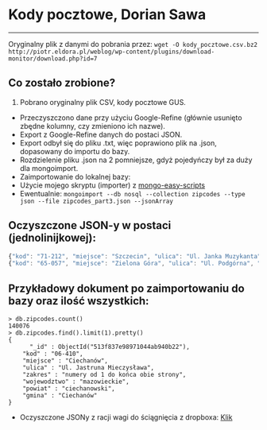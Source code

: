 # Kody pocztowe, Dorian Sawa
------------------------------
Oryginalny plik z danymi do pobrania przez:
`wget -O kody_pocztowe.csv.bz2 http://piotr.eldora.pl/weblog/wp-content/plugins/download-monitor/download.php?id=7`

## Co zostało zrobione?
1. Pobrano oryginalny plik CSV, kody pocztowe GUS.
* Przeczyszczono dane przy użyciu Google-Refine (głównie usunięto zbędne kolumny, czy zmieniono ich nazwe).
* Export z Google-Refine danych do postaci JSON.
* Export odbył się do pliku .txt, więc poprawiono plik na .json, dopasowany do importu do bazy.
* Rozdzielenie pliku .json na 2 pomniejsze, gdyż pojedyńczy był za duży dla mongoimport.
* Zaimportowanie do lokalnej bazy:
 * Użycie mojego skryptu (importer) z [mongo-easy-scripts](https://github.com/dsawa/mongo-easy-scripts)
 * Ewentualnie: `mongoimport --db nosql --collection zipcodes --type json --file zipcodes_part3.json --jsonArray`

## Oczyszczone JSON-y w postaci (jednolinijkowej):
```js
{"kod": "71-212", "miejsce": "Szczecin", "ulica": "Ul. Janka Muzykanta", "zakres": "numery od 1 do końca obie strony", "wojewodztwo": "zachodniopomorskie", "powiat": "m. szczecin", "gmina": "M. Szczecin"}
{"kod": "65-057", "miejsce": "Zielona Góra", "ulica": "Ul. Podgórna", "zakres": "numery od 3 do 7 nieparzyste", "wojewodztwo": "lubuskie", "powiat": "m. zielona góra", "gmina": "M. Zielona Góra"}
```
## Przykładowy dokument po zaimportowaniu do bazy oraz ilość wszystkich:
```
> db.zipcodes.count()
140076
> db.zipcodes.find().limit(1).pretty()
{
      "_id" : ObjectId("513f837e98971044ab940b22"),
	"kod" : "06-410",
	"miejsce" : "Ciechanów",
	"ulica" : "Ul. Jastruna Mieczysława",
	"zakres" : "numery od 1 do końca obie strony",
	"wojewodztwo" : "mazowieckie",
	"powiat" : "ciechanowski",
	"gmina" : "Ciechanów"
}
```
* Oczyszczone JSONy z racji wagi do ściągnięcia z dropboxa:
[Klik](https://www.dropbox.com/sh/6rq54na5velgqxr/v4FkNM-eXO)
